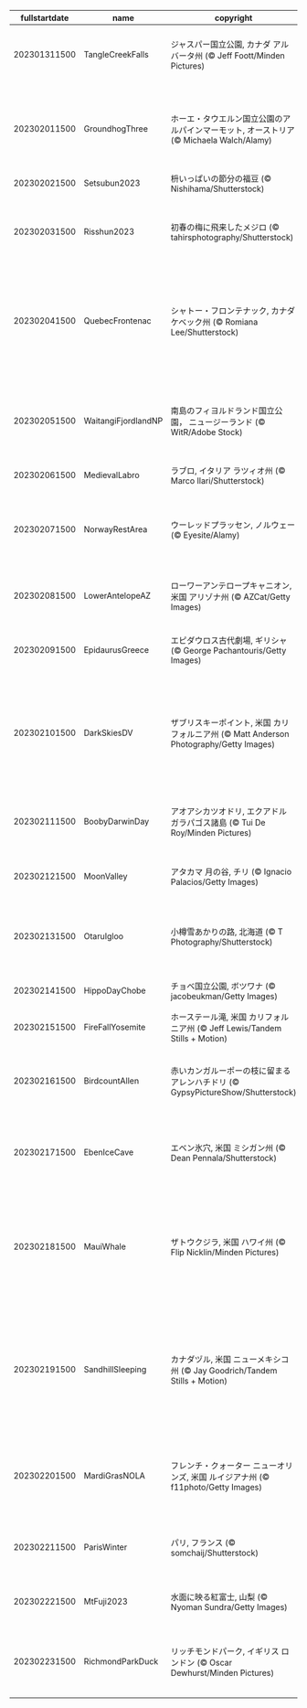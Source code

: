 |fullstartdate|name|copyright|title|image|
|--|--|--|--|--|
202301311500|TangleCreekFalls|ジャスパー国立公園, カナダ アルバータ州 (© Jeff Foott/Minden Pictures)|タングルクリーク滝|![](/ja-JP/2023/02/202301311500TangleCreekFalls.jpg)|
||||![](/ja-JP/2023/02/.jpg)|
202302011500|GroundhogThree|ホーエ・タウエルン国立公園のアルパインマーモット, オーストリア (© Michaela Walch/Alamy)|春の訪れを待ちわびて|![](/ja-JP/2023/02/202302011500GroundhogThree.jpg)|
202302021500|Setsubun2023|枡いっぱいの節分の福豆 (© Nishihama/Shutterstock)|今日は「節分」|![](/ja-JP/2023/02/202302021500Setsubun2023.jpg)|
202302031500|Risshun2023|初春の梅に飛来したメジロ (© tahirsphotography/Shutterstock)|今日は「立春」|![](/ja-JP/2023/02/202302031500Risshun2023.jpg)|
202302041500|QuebecFrontenac|シャトー・フロンテナック, カナダ ケベック州 (© Romiana Lee/Shutterstock)|今日からケベック・ウィンター・カーニバル|![](/ja-JP/2023/02/202302041500QuebecFrontenac.jpg)|
202302051500|WaitangiFjordlandNP|南島のフィヨルドランド国立公園， ニュージーランド (© WitR/Adobe Stock)|氷河が刻んだ美しい入り江|![](/ja-JP/2023/02/202302051500WaitangiFjordlandNP.jpg)|
202302061500|MedievalLabro|ラブロ, イタリア ラツィオ州 (© Marco Ilari/Shutterstock)|雪化粧のお城|![](/ja-JP/2023/02/202302061500MedievalLabro.jpg)|
202302071500|NorwayRestArea|ウーレッドプラッセン, ノルウェー (© Eyesite/Alamy)|世界で最も美しいトイレ？|![](/ja-JP/2023/02/202302071500NorwayRestArea.jpg)|
202302081500|LowerAntelopeAZ|ローワーアンテロープキャニオン, 米国 アリゾナ州 (© AZCat/Getty Images)|赤い渓谷に美しい空間|![](/ja-JP/2023/02/202302081500LowerAntelopeAZ.jpg)|
202302091500|EpidaurusGreece|エピダウロス古代劇場, ギリシャ (© George Pachantouris/Getty Images)|音響に優れた劇場|![](/ja-JP/2023/02/202302091500EpidaurusGreece.jpg)|
202302101500|DarkSkiesDV|ザブリスキーポイント, 米国 カリフォルニア州 (© Matt Anderson Photography/Getty Images)|ゴールデンキャニオンから見た満天の星空|![](/ja-JP/2023/02/202302101500DarkSkiesDV.jpg)|
202302111500|BoobyDarwinDay|アオアシカツオドリ, エクアドル ガラパゴス諸島 (© Tui De Roy/Minden Pictures)|今日はダーウィンの日|![](/ja-JP/2023/02/202302111500BoobyDarwinDay.jpg)|
202302121500|MoonValley|アタカマ 月の谷, チリ (© Ignacio Palacios/Getty Images)|月によく似た風景|![](/ja-JP/2023/02/202302121500MoonValley.jpg)|
202302131500|OtaruIgloo|小樽雪あかりの路, 北海道 (© T Photography/Shutterstock)|今日はバレンタインデー|![](/ja-JP/2023/02/202302131500OtaruIgloo.jpg)|
202302141500|HippoDayChobe|チョベ国立公園, ボツワナ (© jacobeukman/Getty Images)|世界カバの日|![](/ja-JP/2023/02/202302141500HippoDayChobe.jpg)|
202302151500|FireFallYosemite|ホーステール滝, 米国 カリフォルニア州 (© Jeff Lewis/Tandem Stills + Motion)|火の滝|![](/ja-JP/2023/02/202302151500FireFallYosemite.jpg)|
202302161500|BirdcountAllen|赤いカンガルーポーの枝に留まるアレンハチドリ (© GypsyPictureShow/Shutterstock)|今日は「鳥を数える日」|![](/ja-JP/2023/02/202302161500BirdcountAllen.jpg)|
202302171500|EbenIceCave|エベン氷穴, 米国 ミシガン州 (© Dean Pennala/Shutterstock)|息を吞むような氷の絶景|![](/ja-JP/2023/02/202302171500EbenIceCave.jpg)|
202302181500|MauiWhale|ザトウクジラ, 米国 ハワイ州 (© Flip Nicklin/Minden Pictures)|今日は「ワールド・ホエール・デイ」|![](/ja-JP/2023/02/202302181500MauiWhale.jpg)|
202302191500|SandhillSleeping|カナダヅル, 米国 ニューメキシコ州 (© Jay Goodrich/Tandem Stills + Motion)|ボスケ・デル・アパッチ国立野生動物保護区|![](/ja-JP/2023/02/202302191500SandhillSleeping.jpg)|
202302201500|MardiGrasNOLA|フレンチ・クォーター ニューオリンズ, 米国 ルイジアナ州 (© f11photo/Getty Images)|今日はマルディグラの開催日|![](/ja-JP/2023/02/202302201500MardiGrasNOLA.jpg)|
202302211500|ParisWinter|パリ, フランス (© somchaij/Shutterstock)|素晴らしいパリの風景|![](/ja-JP/2023/02/202302211500ParisWinter.jpg)|
202302221500|MtFuji2023|水面に映る紅富士, 山梨 (© Nyoman Sundra/Getty Images)|今日は富士山の日|![](/ja-JP/2023/02/202302221500MtFuji2023.jpg)|
202302231500|RichmondParkDuck|リッチモンドパーク, イギリス ロンドン (© Oscar Dewhurst/Minden Pictures)|美しくて派手なオシドリ|![](/ja-JP/2023/02/202302231500RichmondParkDuck.jpg)|
